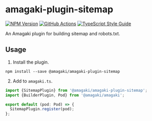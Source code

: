 # amagaki-plugin-sitemap

[![NPM Version][npm-image]][npm-url]
[![GitHub Actions][github-image]][github-url]
[![TypeScript Style Guide][gts-image]][gts-url]

An Amagaki plugin for building sitemap and robots.txt.

## Usage

1. Install the plugin.

```shell
npm install --save @amagaki/amagaki-plugin-sitemap
```

2. Add to `amagaki.ts`.

```typescript
import {SitemapPlugin} from '@amagaki/amagaki-plugin-sitemap';
import {BuilderPlugin, Pod} from '@amagaki/amagaki';

export default (pod: Pod) => {
  SitemapPlugin.register(pod);
};
```

[github-image]: https://github.com/blinkk/amagaki-plugin-greenhouse/workflows/Run%20tests/badge.svg
[github-url]: https://github.com/blinkk/amagaki-plugin-greenhouse/actions
[npm-image]: https://img.shields.io/npm/v/@amagaki/amagaki-plugin-greenhouse.svg
[npm-url]: https://npmjs.org/package/@amagaki/amagaki-plugin-greenhouse
[gts-image]: https://img.shields.io/badge/code%20style-google-blueviolet.svg
[gts-url]: https://github.com/google/gts
